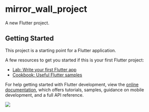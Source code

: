 # mirror_wall_project

A new Flutter project.

## Getting Started

This project is a starting point for a Flutter application.

A few resources to get you started if this is your first Flutter project:

- [Lab: Write your first Flutter app](https://docs.flutter.dev/get-started/codelab)
- [Cookbook: Useful Flutter samples](https://docs.flutter.dev/cookbook)

For help getting started with Flutter development, view the
[online documentation](https://docs.flutter.dev/), which offers tutorials,
samples, guidance on mobile development, and a full API reference.

<p>
<img src="https://user-images.githubusercontent.com/116251590/228150220-0d99ecb5-1291-4e5e-8091-e52a187bf983.png">
  </p>
  <p>
<img src"https://user-images.githubusercontent.com/116251590/228150390-ff0957b0-9a23-455b-b4f7-1cd3118ae522.png">
</p>

